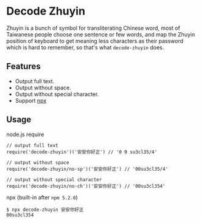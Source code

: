 # Decode Zhuyin

Zhuyin is a bunch of symbol for transliterating Chinese word, most of Taiwanese people choose one sentence or few words, and map the Zhuyin position of keyboard to get meaning less characters as their password which is hard to remember, so that's what `decode-zhuyin` does.

## Features

* Output full text.
* Output without space.
* Output without special character.
* Support [npx](https://www.npmjs.com/package/npx)

## Usage

node.js require

```
// output full text
require('decode-zhuyin')('安安你好正') // '0 0 su3cl35/4'

// output without space
require('decode-zhuyin/no-sp')('安安你好正') // '00su3cl35/4'

// output without special character
require('decode-zhuyin/no-ch')('安安你好正') // '00su3cl354'
```

npx (built-in after `npm 5.2.0`)

```
$ npx decode-zhuyin 安安你好正
00su3cl354
```
